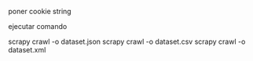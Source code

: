 poner cookie string 

ejecutar  comando

scrapy crawl -o dataset.json
scrapy crawl -o dataset.csv
scrapy crawl -o dataset.xml